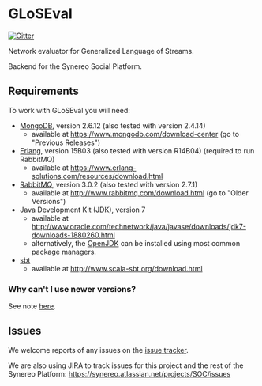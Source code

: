 # GLoSEval

[![Gitter](https://badges.gitter.im/synereo/gloseval.svg)](https://gitter.im/synereo/gloseval?utm_source=badge&utm_medium=badge&utm_campaign=pr-badge&utm_content=badge)

Network evaluator for Generalized Language of Streams.

Backend for the Synereo Social Platform.

## Requirements

To work with GLoSEval you will need:

* [MongoDB](https://www.mongodb.com/), version 2.6.12 (also tested with version 2.4.14)
  * available at https://www.mongodb.com/download-center (go to "Previous Releases")
* [Erlang](https://www.erlang.org/), version 15B03 (also tested with version R14B04) (required to run RabbitMQ)
  * available at https://www.erlang-solutions.com/resources/download.html
* [RabbitMQ](http://www.rabbitmq.com/), version 3.0.2 (also tested with version 2.7.1)
  * available at http://www.rabbitmq.com/download.html (go to "Older Versions")
* Java Development Kit (JDK), version 7
  * available at http://www.oracle.com/technetwork/java/javase/downloads/jdk7-downloads-1880260.html
  * alternatively, the [OpenJDK](http://openjdk.java.net/) can be installed using most common package managers.
* [sbt](http://www.scala-sbt.org/)
  * available at http://www.scala-sbt.org/download.html

### Why can't I use newer versions?

See note [here](../specialk/README.md#why-cant-i-use-newer-versions).

## Issues

We welcome reports of any issues on the [issue tracker](https://github.com/synereo/synereo/issues).

We are also using JIRA to track issues for this project and the rest of the Synereo Platform:
https://synereo.atlassian.net/projects/SOC/issues

